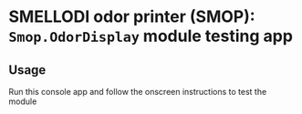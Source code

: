 # SMELLODI odor printer (SMOP): `Smop.OdorDisplay` module testing app

## Usage

Run this console app and follow the onscreen instructions to test the module
